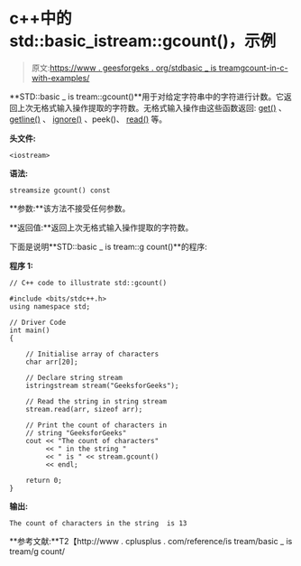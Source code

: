 # c++中的 std::basic_istream::gcount()，示例

> 原文:[https://www . geesforgeks . org/stdbasic _ is treamgcount-in-c-with-examples/](https://www.geeksforgeeks.org/stdbasic_istreamgcount-in-c-with-examples/)

**STD::basic _ is tream::gcount()**用于对给定字符串中的字符进行计数。它返回上次无格式输入操作提取的字符数。无格式输入操作由这些函数返回: [get()](https://www.geeksforgeeks.org/fgets-gets-c-language/) 、 [getline()](https://www.geeksforgeeks.org/getline-string-c/) 、 [ignore()](https://www.geeksforgeeks.org/clearing-the-input-buffer-in-cc/) 、peek()、 [read()](https://www.geeksforgeeks.org/input-output-system-calls-c-create-open-close-read-write/) 等。

**头文件:**

```
<iostream>

```

**语法:**

```
streamsize gcount() const

```

**参数:**该方法不接受任何参数。

**返回值:**返回上次无格式输入操作提取的字符数。

下面是说明**STD::basic _ is tream::g count()**的程序:

**程序 1:**

```
// C++ code to illustrate std::gcount()

#include <bits/stdc++.h>
using namespace std;

// Driver Code
int main()
{

    // Initialise array of characters
    char arr[20];

    // Declare string stream
    istringstream stream("GeeksforGeeks");

    // Read the string in string stream
    stream.read(arr, sizeof arr);

    // Print the count of characters in
    // string "GeeksforGeeks"
    cout << "The count of characters"
         << " in the string "
         << " is " << stream.gcount()
         << endl;

    return 0;
}
```

**输出:**

```
The count of characters in the string  is 13

```

**参考文献:**T2【http://www . cplusplus . com/reference/is tream/basic _ is tream/g count/